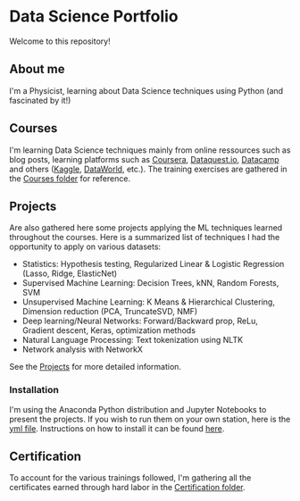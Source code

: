 # Data Science Portfolio
Welcome to this repository!

## About me
I'm a Physicist, learning about Data Science techniques using Python (and fascinated by it!)

## Courses
I'm learning Data Science techniques mainly from online ressources such as blog posts, learning platforms such as [Coursera](http://www.coursera.org), [Dataquest.io](http://www.dataquest.io), [Datacamp](http://www.datacamp.com) and others ([Kaggle](http://www.kaggle.com), [DataWorld](http://data.world), etc.).
The training exercises are gathered in the [Courses folder](_Courses/) for reference.

## Projects
Are also gathered here some projects applying the ML techniques learned throughout the courses.  Here is a summarized list of techniques I had the opportunity to apply on various datasets:
- Statistics: Hypothesis testing, Regularized Linear & Logistic Regression (Lasso, Ridge, ElasticNet)
- Supervised Machine Learning: Decision Trees, kNN, Random Forests, SVM
- Unsupervised Machine Learning: K Means & Hierarchical Clustering, Dimension reduction (PCA, TruncateSVD, NMF)
- Deep learning/Neural Networks: Forward/Backward prop, ReLu, Gradient descent, Keras, optimization methods
- Natural Language Processing: Text tokenization using NLTK
- Network analysis with NetworkX

See the [Projects](_Projects/README.md) for more detailed information.  
### Installation
I'm using the Anaconda Python distribution and Jupyter Notebooks to present the projects.  If you wish to run them on your own station, here is the [yml file](_Projects/_Env/py36.yml).  Instructions on how to install it can be found [here](https://conda.io/docs/user-guide/tasks/manage-environments.html#creating-an-environment-from-an-environment-yml-file).



## Certification
To account for the various trainings followed, I'm gathering all the certificates earned through hard labor in the [Certification folder](_Certifications).
